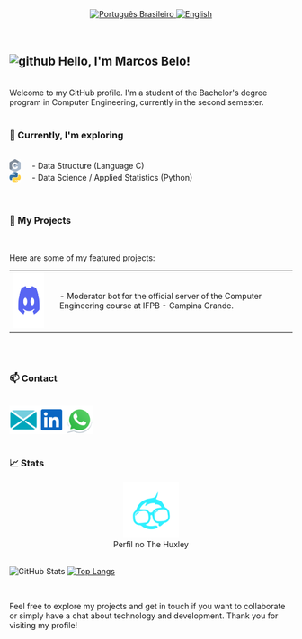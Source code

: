 <div align="center">
  <a href="https://github.com/marcovins/marcovins/blob/main/README-PT.md">
    <img src="https://www.svgrepo.com/show/405433/flag-for-flag-brazil.svg" alt="Português Brasileiro" width="50" height="50">
  </a>
  <a href="https://github.com/marcovins/marcovins/blob/main/README.md">
    <img src="https://www.svgrepo.com/show/405645/flag-for-flag-united-states.svg" alt="English" width="50" height="50">
  </a>
</div>



<br>
<br>

## <img width="64" height="64" src="https://www.svgrepo.com/show/493162/hacker.svg" alt="github"/> Hello, I'm Marcos Belo!  

<br>
Welcome to my GitHub profile. I'm a student of the Bachelor's degree program in Computer Engineering, currently in the second semester.
<br>
<br>

### 🌱 Currently, I'm exploring
<br>

<div style="display: flex; align-items: center;">
  <img src="https://raw.githubusercontent.com/marcovins/marcovins/master/icons/c.svg" alt="c" width="20" style="max-width: 100px;">
  <span style="margin-left: 20px;">- Data Structure (Language C)</span>
</div>
<div style="display: flex; align-items: center;">
  <img src="https://raw.githubusercontent.com/marcovins/marcovins/master/icons/python.svg" alt="Python" width="20" style="max-width: 100px;">
  <span style="margin-left: 20px;">- Data Science / Applied Statistics (Python)</span>
</div>

<br>
<br>

### 🚀 My Projects
<br>

Here are some of my featured projects:
<br>

<table>
  <tr>
    <td>
      <a href="https://github.com/marcovins/Projeto_Bot_Discord">
        <img src="https://raw.githubusercontent.com/marcovins/marcovins/master/icons/discord.svg" width="100" height="100" alt="Ícone do discord">
      </a>
    </td>
    <td style="padding-left: 20px;">
      <span>- Moderator bot for the official server of the Computer Engineering course at IFPB - Campina Grande.</span>
    </td>
  </tr>
</table>

<br>
<br>

### 📫 Contact
<br>

<a href="mailto:marcosbelods@gmail.com">
  <img align="left" alt="E-mail" width="50" height="50" src="https://raw.githubusercontent.com/marcovins/marcovins/master/icons/email.svg" />
</a>
<a href="https://www.linkedin.com/in/marcos-belo-b78775271/">
  <img align="left" alt="LinkedIn" width="50" height="50" src="https://raw.githubusercontent.com/marcovins/marcovins/master/icons/linkedin.svg" />
</a>
<a href="https://api.whatsapp.com/send?phone=5583988152350">
  <img align="left" alt="WhatsApp" width="50" height="50" src="https://raw.githubusercontent.com/marcovins/marcovins/master/icons/whatsapp.svg" />
</a>

<br>
<br>
<br>
<br>

### 📈 Stats


<div style="text-align: center;">
  <a href="https://www.thehuxley.com/profile/44467">
    <img src="https://raw.githubusercontent.com/marcovins/marcovins/master/icons/hux.svg" width="100" height="100" alt="Ícone do The Huxley">
  </a>
  <div style="text-align: center;">
    <span>Perfil no The Huxley</span>
  </div>
</div>

<br>

![GitHub Stats](https://github-readme-stats.vercel.app/api?username=marcovins&show_icons=true&theme=tokyonight&height=200) [![Top Langs](https://github-readme-stats.vercel.app/api/top-langs/?username=marcovins&theme=tokyonight&layout=donut&height=200)](https://github.com/marcovins/github-readme-stats)

<br>

Feel free to explore my projects and get in touch if you want to collaborate or simply have a chat about technology and development. Thank you for visiting my profile!
